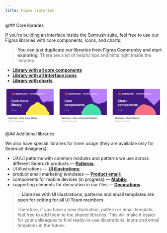 ```yaml
---
title: Figma libraries
---
```


@## Core libraries

If you're building an interface inside the Semrush suite, feel free to use our Figma libraries with core components, icons, and charts:

> **You can just duplicate our libraries from Figma Community and start exploring**. There are a lot of helpful tips and hints right inside the libraries.

- **[Library with all core components](https://www.figma.com/community/file/936212718295795001/Semrush-library-%E2%80%A2-Core-components-library)**
- **[Library with all interface icons](https://www.figma.com/community/file/936235318408664380/Semrush-%E2%80%A2-Core-icons-library)**
- **[Library with charts](https://www.figma.com/community/file/936940441147792750/Semrush-%E2%80%A2-Charts-library)**

![all libraries](static/figma-libraries.png)

@## Additional libraries

We also have special libraries for inner usage (they are available only for Semrush designers):

- UX/UI patterns with common modules and patterns we use across different Semrush products — **[Patterns](https://www.figma.com/file/pK5cFpKXVzBzSW1mJyNu4t/03-PATTERNS)**;
- UI illustrations — **[UI illustrations](https://www.figma.com/file/RqNKwz285OsvD48zlMMOHN/04-UI-ILLUSTRATIONS)**;
- product email marketing templates — **[Product email](https://www.figma.com/file/nWUZkhBAFRZLYYlRL68xYh/06-EMAIL)**;
- components for mobile devices (in progress) — **[Mobile](https://www.figma.com/file/15OlJiZ3NRBYS94LasDpEM/07-MOBILE)**;
- supporting elements for decoration in our files — **[Decorations](https://www.figma.com/file/WOJHmjxdmhcTmrvifJo1FkRL/Decorations-for-your-files)**.

> 💡 **Libraries with UI illustrations, patterns and email templates are open for editing for all UI Team members**.
>
> Therefore, if you have a new illustration, pattern or email template, feel free to add them to the shared libraries. This will make it easier for your colleagues to find ready-to-use illustrations, icons and email templates in the future.

